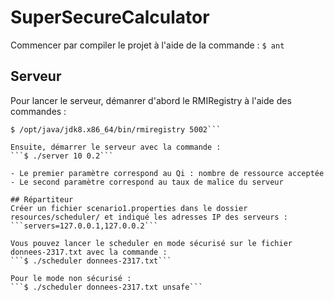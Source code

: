 # SuperSecureCalculator
Commencer par compiler le projet à l'aide de la commande : 
```$ ant```

## Serveur
Pour lancer le serveur, démanrer d'abord le RMIRegistry à l'aide des commandes : 
```$ cd bin/
$ /opt/java/jdk8.x86_64/bin/rmiregistry 5002```

Ensuite, démarrer le serveur avec la commande : 
```$ ./server 10 0.2```

- Le premier paramètre correspond au Qi : nombre de ressource acceptée
- Le second paramètre correspond au taux de malice du serveur

## Répartiteur
Créer un fichier scenario1.properties dans le dossier resources/scheduler/ et indiqué les adresses IP des serveurs :
```servers=127.0.0.1,127.0.0.2```

Vous pouvez lancer le scheduler en mode sécurisé sur le fichier donnees-2317.txt avec la commande :
```$ ./scheduler donnees-2317.txt```

Pour le mode non sécurisé :   
```$ ./scheduler donnees-2317.txt unsafe```

